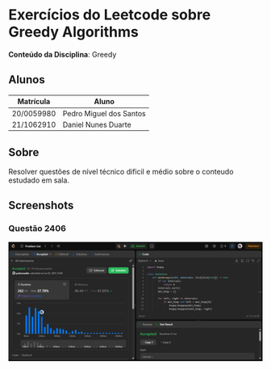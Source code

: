 # Exercícios do Leetcode sobre Greedy Algorithms

**Conteúdo da Disciplina**: Greedy<br>

## Alunos
|Matrícula | Aluno |
| -- | -- |
| 20/0059980  | Pedro Miguel dos Santos |
| 21/1062910  |  Daniel Nunes Duarte |

## Sobre

Resolver questões de nível técnico dificil e médio sobre o conteudo estudado em sala.

## Screenshots

### Questão 2406

![Resultado da Questão 2406](./imgs/result-Q-2406.png)
